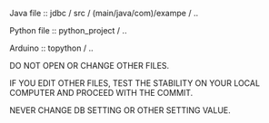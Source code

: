 Java file 
:: jdbc / src /  (main/java/com)/exampe / ..

Python file
:: python_project / ..

Arduino
::  topython / ..

DO NOT OPEN OR CHANGE OTHER FILES.

IF YOU EDIT OTHER FILES, TEST THE STABILITY ON YOUR LOCAL COMPUTER AND PROCEED WITH THE COMMIT.

NEVER CHANGE DB SETTING OR OTHER SETTING VALUE.
